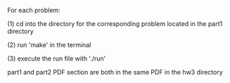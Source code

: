 For each problem:

(1) cd into the directory for the corresponding problem located in the part1 directory

(2) run 'make' in the terminal

(3) execute the run file with './run'

part1 and part2 PDF section are both in the same PDF in the hw3 directory 
